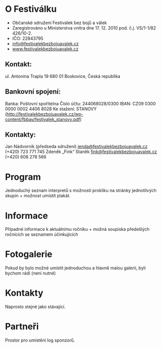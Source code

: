 # O Festiválku

* Občanské sdružení Festiválek bez bojů a válek
* Zaregistrováno u Ministerstva vnitra dne 17. 12. 2010
pod. č.j. VS/1-1/82 426/10-2.
* IČO: 22843795
* info@festivalekbezbojuavalek.cz
* www.festivalekbezbojuavalek.cz

## Kontakt: 
ul. Antonína Trapla 19
680 01 Boskovice, Česká republika

## Bankovní spojení:
Banka: Poštovní spořitelna
Číslo účtu: 244068028/0300
IBAN: CZ09 0300 0000 0002 4406 8028
Ke stažení: STANOVY 	
(http://festivalekbezbojuavalek.cz/wp-content/fbbav/festivalek_stanovy.pdf)

## Kontakty:
Jan Nádvorník (předseda sdružení)
jenda@festivalekbezbojuavalek.cz
(+420) 723 771 745
Zdeněk „Fink“ Staněk
fink@festivalekbezbojuavalek.cz
(+420) 608 278 566

# Program
Jednoduchý seznam interpretů s možností prokliku na stránky jednotlivých skupin + možnost umístit plakát.

# Informace
Případné informace k aktuálnímu ročníku + možná soupiska předešlých ročnících se seznamem účinkujících 

# Fotogalerie
Pokud by bylo možné umístit jednoduchou a hlavně malou galerii, byli bychom rádi (není nutné)

# Kontakty
Naprosto stejné jako stávající.

# Partneři
Prostor pro umístění log sponzorů.
